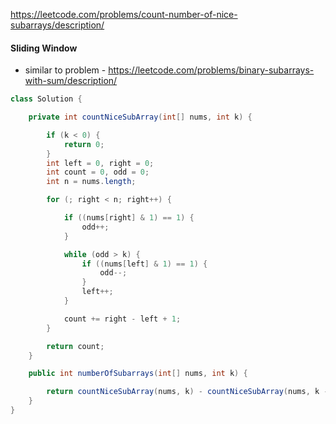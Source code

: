 https://leetcode.com/problems/count-number-of-nice-subarrays/description/

#### Sliding Window

* similar to problem - https://leetcode.com/problems/binary-subarrays-with-sum/description/

```java
class Solution {

    private int countNiceSubArray(int[] nums, int k) {

        if (k < 0) {
            return 0;
        }
        int left = 0, right = 0;
        int count = 0, odd = 0;
        int n = nums.length;

        for (; right < n; right++) {

            if ((nums[right] & 1) == 1) {
                odd++;
            }

            while (odd > k) {
                if ((nums[left] & 1) == 1) {
                    odd--;
                }
                left++;
            }

            count += right - left + 1;
        }

        return count;
    }

    public int numberOfSubarrays(int[] nums, int k) {

        return countNiceSubArray(nums, k) - countNiceSubArray(nums, k - 1);
    }
}
```
